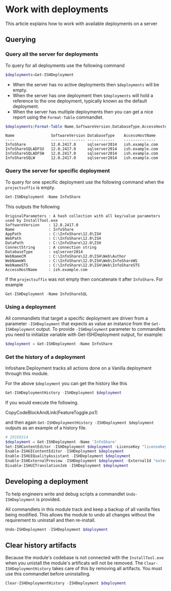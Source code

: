﻿# Work with deployments
 
This article explains how to work with available deployments on a server
 
## Querying 
### Query all the server for deployments
To query for all deployments use the following command
```powershell
$deployments=Get-ISHDeployment
```
 
- When the server has no active deployments then `$deployments` will be empty.
- When the server has one deployment then `$deployments` will hold a reference to the one deployment, typically known as the default deployment.
- When the server has multiple deployments then you can get a nice report using the `Format-Table` commandlet.
 
```powershell
$deployments|Format-Table Name,SoftwareVersion,DatabaseType,AccessHostname
```
    Name                SoftwareVersion DatabaseType    AccessHostName                                
    ----                --------------- ------------    --------------                                
    InfoShare           12.0.2417.0     sqlserver2014   ish.example.com                               
    InfoShareSQLADFSU   12.0.2417.0     sqlserver2014   ish.example.com                               
    InfoShareSQLADFSW   12.0.2417.0     sqlserver2014   ish.example.com                               
    InfoShareSQLW       12.0.2417.0     sqlserver2014   ish.example.com                               
 
### Query the server for specific deployment
To query for one specific deployment use the following command when the `projectsuffix` is empty.
```powershell
Get-ISHDeployment -Name InfoShare
```
This outputs the following
 
    OriginalParameters : A hash collection with all key/value parameters used by InstallTool.exe
    SoftwareVersion    : 12.0.2417.0
    Name               : InfoShare
    AppPath            : C:\InfoShare\12.0\ISH
    WebPath            : C:\InfoShare\12.0\ISH
    DataPath           : C:\InfoShare\12.0\ISH
    ConnectString      : A connection string
    DatabaseType       : sqlserver2014
    WebNameCM          : C:\InfoShare\12.0\ISH\Web\Author
    WebNameWS          : C:\InfoShare\12.0\ISH\Web\InfoShareWS
    WebNameSTS         : C:\InfoShare\12.0\ISH\Web\InfoShareSTS
    AccessHostName     : ish.example.com
 
If the `projectsuffix` was not empty then concatenate it after `InfoShare`. For example
```powershell
Get-ISHDeployment -Name InfoShareSQL
```
 
 
### Using a deployment
All commandlets that target a specific deployment are driven from a parameter `-ISHDeployment` that expects as value an instance from the `Get-ISHDeployment` output. 
To provide `-ISHDeployment` parameter to commandlets you need to initialize variable with Get-ISHDeployment output, for example:
```powershell
$deployment = Get-ISHDeployment -Name InfoShare
```
 
### Get the history of a deployment
Infoshare.Deployment tracks all actions done on a Vanilla deployment through this module. 
 
For the above `$deployment` you can get the history like this
 
```powershell
Get-ISHDeploymentHistory -ISHDeployment $deployment
```
 
If you would execute the following.
 
CopyCodeBlockAndLink(FeatureToggle.ps1)
 
and then again `Get-ISHDeploymentHistory -ISHDeployment $deployment` outputs as an example of a history file.

```powershell
# 20160314
$deployment = Get-ISHDeployment -Name 'InfoShare'
Set-ISHContentEditor -ISHDeployment $deployment -LicenseKey "licensekey" -Domain "ish.example.com"
Enable-ISHUIContentEditor -ISHDeployment $deployment
Enable-ISHUIQualityAssistant -ISHDeployment $deployment
Enable-ISHExternalPreview -ISHDeployment $deployment -ExternalId "externalid"
Disable-ISHUITranslationJob -ISHDeployment $deployment
```

 
## Developing a deployment
To help engineers write and debug scripts a commandlet `Undo-ISHDeployment` is provided.
 
All commandlets in this module track and keep a backup of all vanilla files being modified.
This allows the module to undo all changes without the requirement to uninstall and then re-install.
 
```powershell
Undo-ISHDeployment -ISHDeployment $deployment
```
 
## Clear history artifacts
Because the module's codebase is not connected with the `InstallTool.exe` when you unistall the module's artificats will not be removed.
The `Clear-ISHDeploymentHistory` takes care of this by removing all artifacts. You must use this commandlet before uninstalling.
 
```powershell
Clear-ISHDeploymentHistory -ISHDeployment $deployment
```